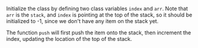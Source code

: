 <!--title={__init__ and push}-->

<!--badges={Python:5,Algorithms:8}-->

<!--concepts={Constructors, Class Variable, Class Method, Stack Manipulation}-->

Initialize the class by defining two class variables  `index` and `arr`. Note that `arr` is the `stack`, and `index` is pointing at the top of the stack, so it should be initialized to -1, since we don't have any item on the stack yet.

The function `push` will first push the item onto the stack, then increment the index, updating the location of the top of the stack.





